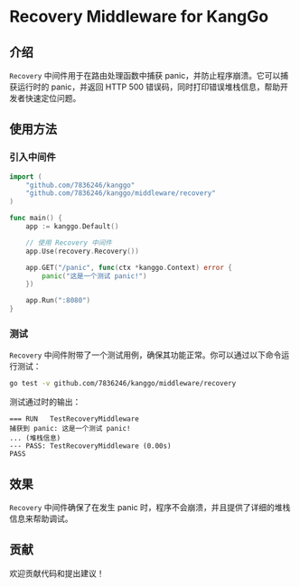 # Recovery Middleware for KangGo

## 介绍

`Recovery` 中间件用于在路由处理函数中捕获 panic，并防止程序崩溃。它可以捕获运行时的 panic，并返回 HTTP 500
错误码，同时打印错误堆栈信息，帮助开发者快速定位问题。

## 使用方法

### 引入中间件

```go
import (
    "github.com/7836246/kanggo"
    "github.com/7836246/kanggo/middleware/recovery"
)

func main() {
    app := kanggo.Default()

    // 使用 Recovery 中间件
    app.Use(recovery.Recovery())

    app.GET("/panic", func(ctx *kanggo.Context) error {
        panic("这是一个测试 panic!")
    })

    app.Run(":8080")
}
```

### 测试

`Recovery` 中间件附带了一个测试用例，确保其功能正常。你可以通过以下命令运行测试：

```bash
go test -v github.com/7836246/kanggo/middleware/recovery
```

测试通过时的输出：

```
=== RUN   TestRecoveryMiddleware
捕获到 panic: 这是一个测试 panic!
... (堆栈信息)
--- PASS: TestRecoveryMiddleware (0.00s)
PASS
```

## 效果

`Recovery` 中间件确保了在发生 panic 时，程序不会崩溃，并且提供了详细的堆栈信息来帮助调试。

## 贡献

欢迎贡献代码和提出建议！
